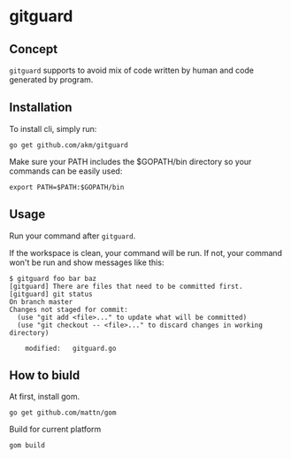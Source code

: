 # gitguard

## Concept

`gitguard` supports to avoid mix of code written by human and code generated by program.

## Installation

To install cli, simply run:
```
go get github.com/akm/gitguard
```

Make sure your PATH includes the $GOPATH/bin directory so your commands can be easily used:

```
export PATH=$PATH:$GOPATH/bin
```


## Usage

Run your command after `gitguard`.

If the workspace is clean, your command will be run.
If not, your command won't be run and show messages like this:

```
$ gitguard foo bar baz
[gitguard] There are files that need to be committed first.
[gitguard] git status
On branch master
Changes not staged for commit:
  (use "git add <file>..." to update what will be committed)
  (use "git checkout -- <file>..." to discard changes in working directory)

	modified:   gitguard.go
```


## How to biuld

At first, install gom.
```
go get github.com/mattn/gom
```

Build for current platform

```
gom build
```
